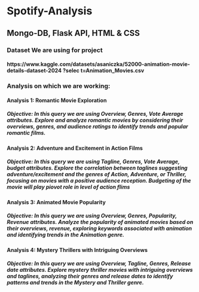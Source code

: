 # Spotify-Analysis

<h2>Mongo-DB, Flask API, HTML & CSS


   

<h3>Dataset We are using for project
<h4>https://www.kaggle.com/datasets/asaniczka/52000-animation-movie-details-dataset-2024 ?selec t=Animation_Movies.csv


<h3>Analysis on which we are working:

<h4>Analysis 1: Romantic Movie Exploration
<h5>Objective:
In this query we are using Overview, Genres, Vote Average attributes. Explore and analyze romantic movies by considering their overviews, genres, and audience ratings to identify trends and popular romantic films.
<h4>Analysis 2: Adventure and Excitement in Action Films
<h5>Objective:
In this query we are using Tagline, Genres, Vote Average, budget attributes. Explore the correlation between taglines suggesting adventure/excitement and the genres of Action, Adventure, or Thriller, focusing on movies with a positive audience reception. Budgeting of the movie will play piovot role in level of action flims
<h4>Analysis 3: Animated Movie Popularity
<h5>Objective:
In this query we are using Overview, Genres, Popularity, Revenue attributes. Analyze the popularity of animated movies based on their overviews, revenue, exploring keywords associated with animation and identifying trends in the Animation genre.
<h4>Analysis 4: Mystery Thrillers with Intriguing Overviews
<h5>Objective:
In this query we are using Overview, Tagline, Genres, Release date attributes. Explore mystery thriller movies with intriguing overviews and taglines, analyzing their genres and release dates to identify patterns and trends in the Mystery and Thriller genre.
